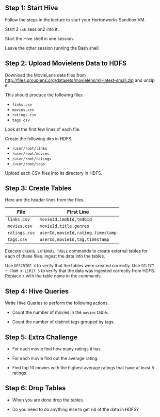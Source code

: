 ## Step 1: Start Hive

Follow the steps in the lecture to start your Hortonworks Sandbox VM.

Start 2 `ssh` session2 into it.

Start the Hive shell in one session.

Leave the other session running the Bash shell.

## Step 2: Upload Movielens Data to HDFS

Download the MovieLens data files from
<http://files.grouplens.org/datasets/movielens/ml-latest-small.zip>
and unzip it.

This should produce the following files.

- `links.csv`
- `movies.csv`
- `ratings.csv`
- `tags.csv`

Look at the first few lines of each file.

Create the following dirs in HDFS: 

- `/user/root/links` 
- `/user/root/movies` 
- `/user/root/ratings` 
- `/user/root/tags`

Upload each CSV files into its directory in HDFS.

## Step 3: Create Tables

Here are the header lines from the files.

File           |First Line
----           |----------
`links.csv `   |`movieId,imdbId,tmdbId`
`movies.csv`   |`movieId,title,genres`
`ratings.csv`  |`userId,movieId,rating,timestamp`
`tags.csv `    |`userId,movieId,tag,timestamp`

Execute `CREATE EXTERNAL TABLE` commands to create external tables for
each of these files. Ingest the data into the tables.

Use `DESCRIBE X` to verify that the tables were created correctly. Use
`SELECT * FROM X LIMIT 5` to verify that the data was ingested
correctly from HDFS. Replace `X` with the table name in the commands.

## Step 4: Hive Queries

Write Hive Queries to perform the following actions.

- Count the number of movies in the `movies` table.

- Count the number of distinct tags grouped by tags.

## Step 5: Extra Challenge

- For each movie find how many ratings it has.

- For each movie find out the average rating.

- Find top 10 movies with the highest average ratings that have at least 5 ratings.

## Step 6: Drop Tables

- When you are done drop the tables.

- Do you need to do anything else to get rid of the data in HDFS?


